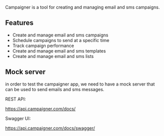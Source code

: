 Campaigner is a tool for creating and managing email and sms campaigns.


## Features

- Create and manage email and sms campaigns
- Schedule campaigns to send at a specific time
- Track campaign performance
- Create and manage email and sms templates
- Create and manage email and sms lists


## Mock server 

in order to test the campaigner app, we need to have a mock server that can be used to send emails and sms messages.


REST API:

https://api.campaigner.com/docs/


Swagger UI:

https://api.campaigner.com/docs/swagger/


